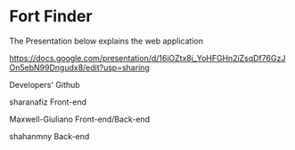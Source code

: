# Fort Finder
The Presentation below explains the web application
  
  https://docs.google.com/presentation/d/16iOZtx8j_YoHFGHn2iZsqDf76GzJOn5ebN99Dngudx8/edit?usp=sharing
  
Developers' Github

sharanafiz Front-end

Maxwell-Giuliano Front-end/Back-end

shahanmny Back-end


